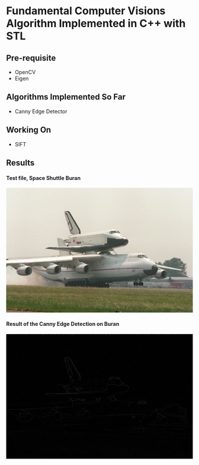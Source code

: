 # Fundamental Computer Visions Algorithm Implemented in C++ with STL 

## Pre-requisite
- OpenCV 
- Eigen

## Algorithms Implemented So Far
- Canny Edge Detector

## Working On
- SIFT  


## Results

#### Test file, Space Shuttle Buran
<img src="data/input/buran.jpg" width="800">

#### Result of the Canny Edge Detection on Buran
<img src="data/export/buran_canny.png" width="800">



